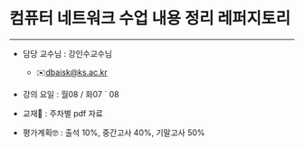 # 컴퓨터 네트워크 수업 내용 정리 레퍼지토리

---

* 담당 교수님 : 강인수교수님
  * ✉️dbaisk@ks.ac.kr

* 강의 요일 : 월08 / 화07 ` 08

* 교재📖 : 주차별 pdf 자료

* 평가계획🤓 : 출석 10%,  중간고사 40%, 기말고사 50%
